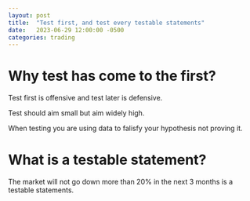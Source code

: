 ```yaml
---
layout: post
title:  "Test first, and test every testable statements"
date:   2023-06-29 12:00:00 -0500
categories: trading
---
```


# Why test has come to the first?
Test first is offensive and test later is defensive.

Test should aim small but aim widely high.

When testing you are using data to falisfy your hypothesis not proving it.

# What is a testable statement?

The market will not go down more than 20% in the next 3 months is a testable statements. 
